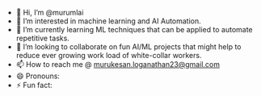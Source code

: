 - 👋 Hi, I’m @murumlai
- 👀 I’m interested in machine learning and AI Automation.
- 🌱 I’m currently learning ML techniques that can be applied to automate repetitive tasks.
- 💞️ I’m looking to collaborate on fun AI/ML projects that might help to reduce ever growing work load of white-collar workers.
- 📫 How to reach me @ murukesan.loganathan23@gmail.com
- 😄 Pronouns: 
- ⚡ Fun fact: 

<!---
murumlai/murumlai is a ✨ special ✨ repository because its `README.md` (this file) appears on your GitHub profile.
You can click the Preview link to take a look at your changes.
--->
